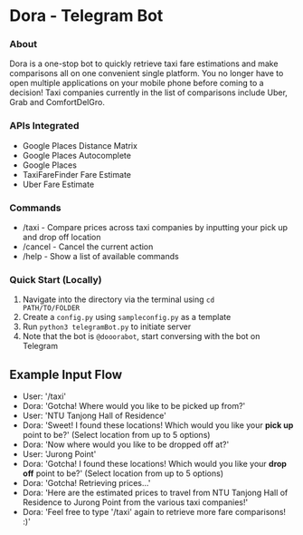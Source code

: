 # Dora - Telegram Bot
### About
Dora is a one-stop bot to quickly retrieve taxi fare estimations and make comparisons all on one convenient single platform. You no longer have to open multiple applications on your mobile phone before coming to a decision! Taxi companies currently in the list of comparisons include Uber, Grab and ComfortDelGro.

### APIs Integrated
  * Google Places Distance Matrix
  * Google Places Autocomplete
  * Google Places
  * TaxiFareFinder Fare Estimate
  * Uber Fare Estimate

### Commands
  * /taxi - Compare prices across taxi companies by inputting your pick up and drop off location
  * /cancel - Cancel the current action
  * /help - Show a list of available commands

### Quick Start (Locally)
  1. Navigate into the directory via the terminal using <code>cd PATH/TO/FOLDER</code>
  2. Create a <code>config.py</code> using <code>sampleconfig.py</code> as a template
  3. Run <code>python3 telegramBot.py</code> to initiate server
  4. Note that the bot is <code>@dooorabot</code>, start conversing with the bot on Telegram

## Example Input Flow
  * User: '/taxi'
  * Dora: 'Gotcha! Where would you like to be picked up from?'
  * User: 'NTU Tanjong Hall of Residence'
  * Dora: 'Sweet! I found these locations! Which would you like your <b>pick up</b> point to be?' (Select location from up to 5 options)
  * Dora: 'Now where would you like to be dropped off at?'
  * User: 'Jurong Point'
  * Dora: 'Gotcha! I found these locations! Which would you like your <b>drop off</b> point to be?' (Select location from up to 5 options)
  * Dora: 'Gotcha! Retrieving prices...'
  * Dora: 'Here are the estimated prices to travel from NTU Tanjong Hall of Residence to Jurong Point from the various taxi companies!'
  * Dora: 'Feel free to type '/taxi' again to retrieve more fare comparisons! :)'
